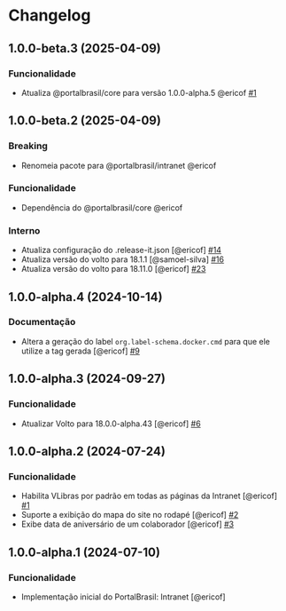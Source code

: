 # Changelog

<!-- You should *NOT* be adding new change log entries to this file.
     You should create a file in the news directory instead.
     For helpful instructions, please see:
     https://6.docs.plone.org/volto/developer-guidelines/contributing.html#create-a-pull-request
-->

<!-- towncrier release notes start -->

## 1.0.0-beta.3 (2025-04-09)

### Funcionalidade

- Atualiza @portalbrasil/core para versão 1.0.0-alpha.5 @ericof [#1](https://github.com/portal-br/intranet/issue/1)

## 1.0.0-beta.2 (2025-04-09)

### Breaking

- Renomeia pacote para @portalbrasil/intranet @ericof 

### Funcionalidade

- Dependência do @portalbrasil/core @ericof 

### Interno

- Atualiza configuração do .release-it.json [@ericof] [#14](https://github.com/portal-br/intranet/issue/14)
- Atualiza versão do volto para 18.1.1 [@samoel-silva] [#16](https://github.com/portal-br/intranet/issue/16)
- Atualiza versão do volto para 18.11.0 [@ericof] [#23](https://github.com/portal-br/intranet/issue/23)

## 1.0.0-alpha.4 (2024-10-14)

### Documentação

- Altera a geração do label `org.label-schema.docker.cmd` para que ele utilize a tag gerada [@ericof] [#9](https://github.com/portal-br/intranet/issue/9)

## 1.0.0-alpha.3 (2024-09-27)

### Funcionalidade

- Atualizar Volto para 18.0.0-alpha.43 [@ericof] [#6](https://github.com/portal-br/intranet/issue/6)

## 1.0.0-alpha.2 (2024-07-24)

### Funcionalidade

- Habilita VLibras por padrão em todas as páginas da Intranet [@ericof] [#1](https://github.com/portal-br/intranet/issue/1)
- Suporte a exibição do mapa do site no rodapé [@ericof] [#2](https://github.com/portal-br/intranet/issue/2)
- Exibe data de aniversário de um colaborador [@ericof] [#3](https://github.com/portal-br/intranet/issue/3)

## 1.0.0-alpha.1 (2024-07-10)

### Funcionalidade

- Implementação inicial do PortalBrasil: Intranet [@ericof]
